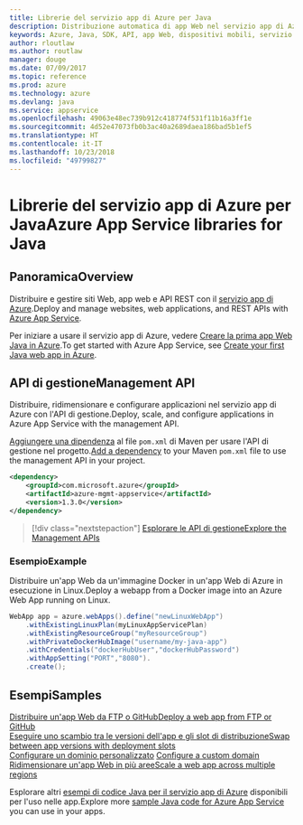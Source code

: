 ```yaml
---
title: Librerie del servizio app di Azure per Java
description: Distribuzione automatica di app Web nel servizio app di Azure con le API di gestione di Azure.
keywords: Azure, Java, SDK, API, app Web, dispositivi mobili, servizio app
author: rloutlaw
ms.author: routlaw
manager: douge
ms.date: 07/09/2017
ms.topic: reference
ms.prod: azure
ms.technology: azure
ms.devlang: java
ms.service: appservice
ms.openlocfilehash: 49063e48ec739b912c418774f531f11b16a3ff1e
ms.sourcegitcommit: 4d52e47073fb0b3ac40a2689daea186bad5b1ef5
ms.translationtype: HT
ms.contentlocale: it-IT
ms.lasthandoff: 10/23/2018
ms.locfileid: "49799827"
---
```

# <a name="azure-app-service-libraries-for-java"></a><span data-ttu-id="069ed-104">Librerie del servizio app di Azure per Java</span><span class="sxs-lookup"><span data-stu-id="069ed-104">Azure App Service libraries for Java</span></span>

## <a name="overview"></a><span data-ttu-id="069ed-105">Panoramica</span><span class="sxs-lookup"><span data-stu-id="069ed-105">Overview</span></span>

<span data-ttu-id="069ed-106">Distribuire e gestire siti Web, app web e API REST con il [servizio app di Azure](/azure/app-service).</span><span class="sxs-lookup"><span data-stu-id="069ed-106">Deploy and manage websites, web applications, and REST APIs with [Azure App Service](/azure/app-service).</span></span>

<span data-ttu-id="069ed-107">Per iniziare a usare il servizio app di Azure, vedere [Creare la prima app Web Java in Azure](/azure/app-service-web/app-service-web-get-started-java).</span><span class="sxs-lookup"><span data-stu-id="069ed-107">To get started with Azure App Service, see [Create your first Java web app in Azure](/azure/app-service-web/app-service-web-get-started-java).</span></span>

## <a name="management-api"></a><span data-ttu-id="069ed-108">API di gestione</span><span class="sxs-lookup"><span data-stu-id="069ed-108">Management API</span></span>

<span data-ttu-id="069ed-109">Distribuire, ridimensionare e configurare applicazioni nel servizio app di Azure con l'API di gestione.</span><span class="sxs-lookup"><span data-stu-id="069ed-109">Deploy, scale, and configure applications in Azure App Service with the management API.</span></span>

<span data-ttu-id="069ed-110">[Aggiungere una dipendenza](https://maven.apache.org/guides/getting-started/index.html#How_do_I_use_external_dependencies) al file `pom.xml` di Maven per usare l'API di gestione nel progetto.</span><span class="sxs-lookup"><span data-stu-id="069ed-110">[Add a dependency](https://maven.apache.org/guides/getting-started/index.html#How_do_I_use_external_dependencies) to your Maven `pom.xml` file to use the management API in your project.</span></span>

```XML
<dependency>
    <groupId>com.microsoft.azure</groupId>
    <artifactId>azure-mgmt-appservice</artifactId>
    <version>1.3.0</version>
</dependency>
```   

> [!div class="nextstepaction"]
> [<span data-ttu-id="069ed-111">Esplorare le API di gestione</span><span class="sxs-lookup"><span data-stu-id="069ed-111">Explore the Management APIs</span></span>](/java/api/overview/azure/appservice/management)

### <a name="example"></a><span data-ttu-id="069ed-112">Esempio</span><span class="sxs-lookup"><span data-stu-id="069ed-112">Example</span></span>

<span data-ttu-id="069ed-113">Distribuire un'app Web da un'immagine Docker in un'app Web di Azure in esecuzione in Linux.</span><span class="sxs-lookup"><span data-stu-id="069ed-113">Deploy a webapp from a Docker image into an Azure Web App running on Linux.</span></span>

```java
WebApp app = azure.webApps().define("newLinuxWebApp")
    .withExistingLinuxPlan(myLinuxAppServicePlan)
    .withExistingResourceGroup("myResourceGroup")
    .withPrivateDockerHubImage("username/my-java-app")
    .withCredentials("dockerHubUser","dockerHubPassword")
    .withAppSetting("PORT","8080").
    .create();
```

## <a name="samples"></a><span data-ttu-id="069ed-114">Esempi</span><span class="sxs-lookup"><span data-stu-id="069ed-114">Samples</span></span>

<span data-ttu-id="069ed-115">[Distribuire un'app Web da FTP o GitHub][1]</span><span class="sxs-lookup"><span data-stu-id="069ed-115">[Deploy a web app from FTP or GitHub][1]</span></span>  
<span data-ttu-id="069ed-116">[Eseguire uno scambio tra le versioni dell'app e gli slot di distribuzione][2]</span><span class="sxs-lookup"><span data-stu-id="069ed-116">[Swap between app versions with deployment slots][2]</span></span>  
<span data-ttu-id="069ed-117">[Configurare un dominio personalizzato][3] </span><span class="sxs-lookup"><span data-stu-id="069ed-117">[Configure a custom domain][3] </span></span>  
<span data-ttu-id="069ed-118">[Ridimensionare un'app Web in più aree][4]</span><span class="sxs-lookup"><span data-stu-id="069ed-118">[Scale a web app across multiple regions][4]</span></span>   

<span data-ttu-id="069ed-119">Esplorare altri [esempi di codice Java per il servizio app di Azure](https://azure.microsoft.com/resources/samples/?platform=java&term=appservice) disponibili per l'uso nelle app.</span><span class="sxs-lookup"><span data-stu-id="069ed-119">Explore more [sample Java code for Azure App Service](https://azure.microsoft.com/resources/samples/?platform=java&term=appservice) you can use in your apps.</span></span>

[1]: ../docs-ref-conceptual/java-sdk-configure-webapp-sources.md
[2]: https://azure.microsoft.com/resources/samples/app-service-java-manage-staging-and-production-slots-for-web-apps/
[3]: https://azure.microsoft.com/resources/samples/app-service-java-manage-web-apps-with-custom-domains/
[4]: https://azure.microsoft.com/resources/samples/app-service-java-scale-web-apps-on-linux/
